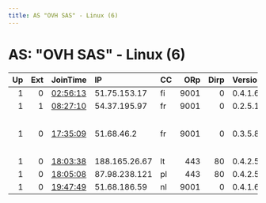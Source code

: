 ```yaml
---
title: AS "OVH SAS" - Linux (6)
---
```


# AS: "OVH SAS" - Linux (6)

|   Up |   Ext | JoinTime                                                                                            | IP            | CC   |   ORp |   Dirp | Version   | Contact                      | Nickname           |   eFamMembers |
|-----:|------:|:----------------------------------------------------------------------------------------------------|:--------------|:-----|------:|-------:|:----------|:-----------------------------|:-------------------|--------------:|
|    1 |     0 | [02:56:13](https://metrics.torproject.org/rs.html#details/7BE4752877553A96CD4035D0C526BCD09E81CC64) | 51.75.153.17  | fi   |  9001 |      0 | 0.4.1.6   | None                         | heartbeet          |             1 |
|    1 |     1 | [08:27:10](https://metrics.torproject.org/rs.html#details/07376EB1C4ED15440790B6C3535700ED74E6179B) | 54.37.195.97  | fr   |  9001 |      0 | 0.2.5.16  | None                         | pidnye             |             1 |
|    1 |     0 | [17:35:09](https://metrics.torproject.org/rs.html#details/D76A6BCBDD34AC67A0E5277CB4A296C24E2534F3) | 51.68.46.2    | fr   |  9001 |      0 | 0.3.5.8   | tor-node operator &lt;tor-no | BORGSPACE001       |             1 |
|    1 |     0 | [18:03:38](https://metrics.torproject.org/rs.html#details/B4A96C0852DD0841579D33E09A98D641EACCD73E) | 188.165.26.67 | lt   |   443 |     80 | 0.4.2.5   | None                         | garrulusglandarius |             3 |
|    1 |     0 | [18:05:08](https://metrics.torproject.org/rs.html#details/A44BD55F0BF04A8D0C8BF93A123C12ACCC9F50DA) | 87.98.238.121 | pl   |   443 |     80 | 0.4.2.5   | None                         | corvuscorone       |             2 |
|    1 |     0 | [19:47:49](https://metrics.torproject.org/rs.html#details/D60C2D85EAD93D23F1C00874D334BBF8A96CD529) | 51.68.186.59  | nl   |  9001 |      0 | 0.4.1.6   | None                         | 0xFE31x00          |             1 |
